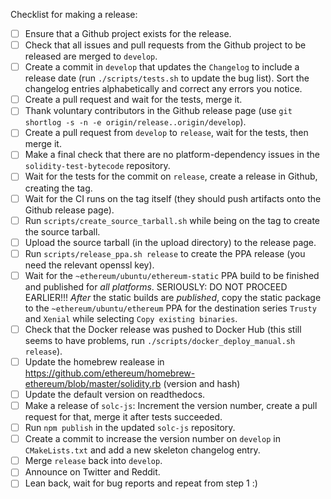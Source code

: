 Checklist for making a release:

 - [ ] Ensure that a Github project exists for the release.
 - [ ] Check that all issues and pull requests from the Github project to be released are merged to ``develop``.
 - [ ] Create a commit in ``develop`` that updates the ``Changelog`` to include a release date (run ``./scripts/tests.sh`` to update the bug list). Sort the changelog entries alphabetically and correct any errors you notice.
 - [ ] Create a pull request and wait for the tests, merge it.
 - [ ] Thank voluntary contributors in the Github release page (use ``git shortlog -s -n -e origin/release..origin/develop``).
 - [ ] Create a pull request from ``develop`` to ``release``, wait for the tests, then merge it.
 - [ ] Make a final check that there are no platform-dependency issues in the ``solidity-test-bytecode`` repository.
 - [ ] Wait for the tests for the commit on ``release``, create a release in Github, creating the tag.
 - [ ] Wait for the CI runs on the tag itself (they should push artifacts onto the Github release page).
 - [ ] Run ``scripts/create_source_tarball.sh`` while being on the tag to create the source tarball.
 - [ ] Upload the source tarball (in the upload directory) to the release page.
 - [ ] Run ``scripts/release_ppa.sh release`` to create the PPA release (you need the relevant openssl key).
 - [ ] Wait for the ``~ethereum/ubuntu/ethereum-static`` PPA build to be finished and published for *all platforms*. SERIOUSLY: DO NOT PROCEED EARLIER!!! *After* the static builds are *published*, copy the static package to the ``~ethereum/ubuntu/ethereum`` PPA for the destination series ``Trusty`` and ``Xenial`` while selecting ``Copy existing binaries``.
 - [ ] Check that the Docker release was pushed to Docker Hub (this still seems to have problems, run ``./scripts/docker_deploy_manual.sh release``).
 - [ ] Update the homebrew realease in https://github.com/ethereum/homebrew-ethereum/blob/master/solidity.rb (version and hash)
 - [ ] Update the default version on readthedocs.
 - [ ] Make a release of ``solc-js``: Increment the version number, create a pull request for that, merge it after tests succeeded.
 - [ ] Run ``npm publish`` in the updated ``solc-js`` repository.
 - [ ] Create a commit to increase the version number on ``develop`` in ``CMakeLists.txt`` and add a new skeleton changelog entry.
 - [ ] Merge ``release`` back into ``develop``.
 - [ ] Announce on Twitter and Reddit.
 - [ ] Lean back, wait for bug reports and repeat from step 1 :)
